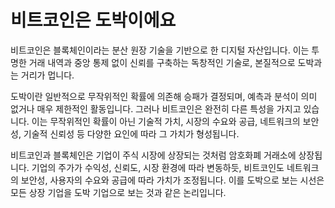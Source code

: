 # 비트코인은 도박이에요
비트코인은 블록체인이라는 분산 원장 기술을 기반으로 한 디지털 자산입니다. 이는 투명한 거래 내역과 중앙 통제 없이 신뢰를 구축하는 독창적인 기술로, 본질적으로 도박과는 거리가 멉니다.

도박이란 일반적으로 무작위적인 확률에 의존해 승패가 결정되며, 예측과 분석이 의미 없거나 매우 제한적인 활동입니다. 그러나 비트코인은 완전히 다른 특성을 가지고 있습니다. 이는 무작위적인 확률이 아닌 기술적 가치, 시장의 수요와 공급, 네트워크의 보안성, 기술적 신뢰성 등 다양한 요인에 따라 그 가치가 형성됩니다.

비트코인과 블록체인은 기업이 주식 시장에 상장되는 것처럼 암호화폐 거래소에 상장됩니다. 기업의 주가가 수익성, 신뢰도, 시장 환경에 따라 변동하듯, 비트코인도 네트워크의 보안성, 사용자의 수요와 공급에 따라 가치가 조정됩니다. 이를 도박으로 보는 시선은 모든 상장 기업을 도박 기업으로 보는 것과 같은 논리입니다.